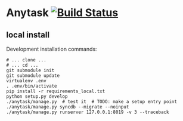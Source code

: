 Anytask [![Build Status](https://drone.yandex-team.ru/api/badges/education/anytask/status.svg?branch=master)](https://drone.yandex-team.ru/education/anytask)
=======


local install
-------------

Development installation commands:

    # ... clone ...
    # ... cd ...
    git submodule init
    git submodule update
    virtualenv .env
    . .env/bin/activate
    pip install -r requirements_local.txt
    python setup.py develop
    ./anytask/manage.py  # test it  # TODO: make a setup entry point
    ./anytask/manage.py syncdb --migrate --noinput
    ./anytask/manage.py runserver 127.0.0.1:8019 -v 3 --traceback
